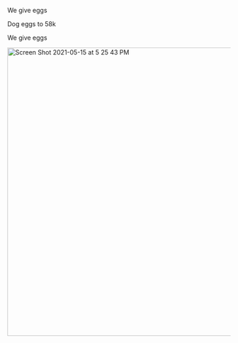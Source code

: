 We give eggs

Dog eggs to 58k

We give eggs

<img width="651" alt="Screen Shot 2021-05-15 at 5 25 43 PM" src="https://user-images.githubusercontent.com/19763222/118378595-f1bda880-b5a2-11eb-9db3-57721e50d907.png">
